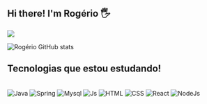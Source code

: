 ## Hi there! I'm Rogério 🖐️


<a href="https://www.linkedin.com/in/rog%C3%A9rio-m-dos-santos-885ba6214" target="_blank"><img src="https://img.shields.io/badge/-LinkedIn-%230077B5?style=for-the-badge&logo=linkedin&logoColor=white" target="_blank"></a> 

![Rogério GitHub stats](https://github-readme-stats.vercel.app/api?username=rmagalhaesds&show_icons=true&theme=dracula)

## Tecnologias que estou estudando!

<div style="display: inline_block"><br>
  <img align="center" alt="Java" src="https://img.shields.io/badge/Java-ED8B00?style=for-the-badge&logo=java&logoColor=white"/>
  <img align="center" alt="Spring" src="https://img.shields.io/badge/Spring-6DB33F?style=for-the-badge&logo=spring&logoColor=white"/>
  <img align="center" alt="Mysql" src="https://img.shields.io/badge/MySQL-00000F?style=for-the-badge&logo=mysql&logoColor=white"/>
  <img align="center" alt="Js" src="https://img.shields.io/badge/JavaScript-F7DF1E?style=for-the-badge&logo=javascript&logoColor=black">
  <img align="center" alt="HTML" src="https://img.shields.io/badge/HTML5-E34F26?style=for-the-badge&logo=html5&logoColor=white">
  <img align="center" alt="CSS" src="https://img.shields.io/badge/CSS3-1572B6?style=for-the-badge&logo=css3&logoColor=white">
  <img align="center" alt="React" src="https://img.shields.io/badge/React-20232A?style=for-the-badge&logo=react&logoColor=61DAFB">
  <img align="center" alt="NodeJs" src="https://img.shields.io/badge/Node.js-43853D?style=for-the-badge&logo=node.js&logoColor=white">

</div>
